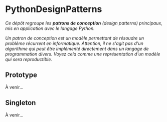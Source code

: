 # PythonDesignPatterns
_Ce dépôt regroupe les **patrons de conception** (design patterns) principaux, mis en application avec le langage Python._

_Un patron de conception est un modèle permettant de résoudre un problème récurrent en informatique. Attention, il ne s'agit pas d'un algorithme qui peut être implémenté directement dans un langage de programmation divers. Voyez cela comme une représentation d'un modèle qui sera reproductible._

## Prototype
À venir...

## Singleton
À venir...
